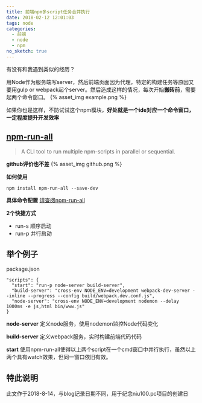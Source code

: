 ```yaml
---
title: 前端npm多script任务合并执行
date: 2018-02-12 12:01:03
tags: node
categories:
  - 前端
  - node
  - npm
no_sketch: true
---
```


有没有和我遇到类似的经历？

用Node作为服务端写server，然后前端页面因为代理，特定的构建任务等原因又要用gulp or webpack起个server。然后造成这样的情况，每次开始**搬砖前**，需要起两个命令窗口。
{% asset_img example.png %}

如果你也是这样，不防试试这个npm模块，**好处就是一个ide对应一个命令窗口，一定程度提升开发效率**

## [npm-run-all](https://www.npmjs.com/package/npm-run-all)
> A CLI tool to run multiple npm-scripts in parallel or sequential.

**github评价也不差**
{% asset_img github.png %}

**如何使用**
````
npm install npm-run-all --save-dev
````

**具体命令配置**
[请查阅npm-run-all](https://github.com/mysticatea/npm-run-all/blob/HEAD/docs/npm-run-all.md)

**2个快捷方式**
- run-s 顺序启动
- run-p 并行启动

## 举个例子
package.json
````
"scripts": {
  "start": "run-p node-server build-server",
  "build-server": "cross-env NODE_ENV=development webpack-dev-server --inline --progress --config build/webpack.dev.conf.js",
  "node-server": "cross-env NODE_ENV=development nodemon --delay 1000ms -e js,html bin/www.js"
}
````

**node-server**
定义node服务，使用nodemon监控Node代码变化

**build-server**
定义webpack服务，实时构建前端代码代码

**start**
使用npm-run-all使得以上两个script在一个cmd窗口中并行执行，虽然以上两个具有watch效果，但同一窗口依旧有效。

## 特此说明 
此文作于2018-8-14，与blog记录日期不同，用于纪念niu100.pc项目的创建日